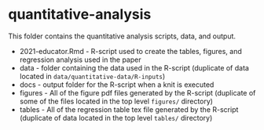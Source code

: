 # quantitative-analysis
This folder contains the quantitative analysis scripts, data, and output.


- 2021-educator.Rmd - R-script used to create the tables, figures, and regression analysis used in the paper
- data - folder containing the data used in the R-script (duplicate of data located in `data/quantitative-data/R-inputs`)
- docs - output folder for the R-script when a knit is executed
- figures - All of the figure pdf files generated by the R-script 
(duplicate of some of the files located in the top level `figures/` directory)
- tables - All of the regression table tex file generated by the R-script (duplicate of data located in the top level `tables/` directory)
